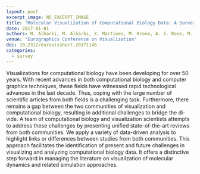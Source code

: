 ```yaml
---
layout: post
excerpt_image: NO_EXCERPT_IMAGE
title: "Molecular Visualization of Computational Biology Data: A Survey of Surveys"
date: 2017-01-01
authors: N. Alharbi, M. Alharbi, X. Martinez, M. Krone, A. S. Rose, M. Baaden, R. Laramee & M. Chavent
venue: "Eurographics Conference on Visualization"
doi: 10.2312/eurovisshort.20171146
categories:
  - survey
---
```

Visualizations for computational biology have been developing for over 50 years. With recent advances in both computational biology and computer graphics techniques, these ﬁelds have witnessed rapid technological advances in the last decade. Thus, coping with the large number of scientiﬁc articles from both ﬁelds is a challenging task. Furthermore, there remains a gap between the two communities of visualization and computational biology, resulting in additional challenges to bridge the di-vide. A team of computational biology and visualization scientists attempts to address these challenges by presenting uniﬁed state-of-the-art reviews from both communities. We apply a variety of data-driven analysis to highlight links or differences between studies from both communities. This approach facilitates the identiﬁcation of present and future challenges in visualizing and analyzing computational biology data. It offers a distinctive step forward in managing the literature on visualization of molecular dynamics and related simulation approaches.

